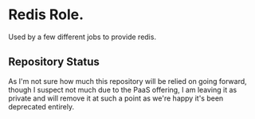 # Redis Role.

Used by a few different jobs to provide redis.

## Repository Status

As I'm not sure how much this repository will be relied on going forward,
though I suspect not much due to the PaaS offering, I am leaving it as private
and will remove it at such a point as we're happy it's been deprecated
entirely.
